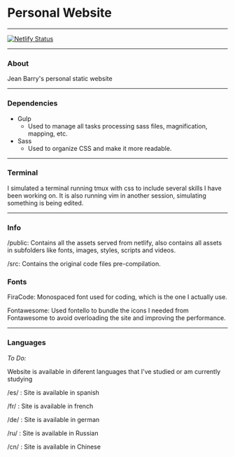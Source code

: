 # Personal Website

---

[![Netlify Status](https://api.netlify.com/api/v1/badges/646fd6ae-41e2-42f3-bdb0-38ea09da7c44/deploy-status)](https://app.netlify.com/sites/naughty-stonebraker-773213/deploys)

---

### About

Jean Barry's personal static website

---

### Dependencies

* Gulp
  * Used to manage all tasks processing sass files, magnification, mapping, etc.
* Sass
  * Used to organize CSS and make it more readable.

---

### Terminal

I simulated a terminal running tmux with css to include several skills I have been working on. It is also running vim in another session, simulating something is being edited.

---

### Info

/public:  Contains all the assets served from netlify, also contains all assets in subfolders like fonts, images, styles, scripts and videos.

/src: Contains the original code files pre-compilation.

### Fonts

FiraCode: Monospaced font used for coding, which is the one I actually use.

Fontawesome: Used fontello to bundle the icons I needed from Fontawesome to avoid overloading the site and improving the performance.

---

### Languages

*To Do:*

Website is available in diferent languages that I've studied or am currently studying

/es/ : Site is available in spanish

/fr/ : Site is available in french

/de/ : Site is available in german

/ru/ : Site is available in Russian

/cn/ : Site is available in Chinese


